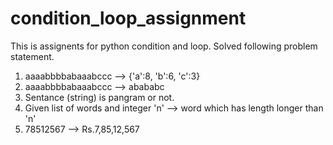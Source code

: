 # condition_loop_assignment
This is assignents for python condition and loop. Solved following problem statement.

1. aaaabbbbabaaabccc --> {'a':8, 'b':6, 'c':3}
2. aaaabbbbabaaabccc --> abababc
3. Sentance (string) is pangram or not.
4. Given list of words and integer 'n' --> word which has length longer than 'n'
5. 78512567 --> Rs.7,85,12,567
